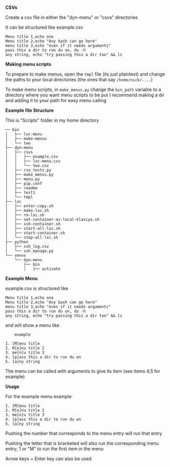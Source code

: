 **CSVs**

Create a csv file in either the "dyn-menu" or "csvs" directories
   
   It can be structured like example.csv
    
    Menu title 1,echo one
    Menu title 2,echo "Any bash can go here"
    menu title 3,echo "even if it needs arguments"
    pass this a dir to run du on, du -h
    any string, echo "try passing this a dir too" && ls

**Making menu scripts**

To prepare to make menus, open the `tmpl` file (its just plaintext) and change the paths to your local directories
 (the ones that say `/home/nick/....`)

To make menu scripts, in `make_menus.py` change the `bin_path` variable to a directory where you want menu scripts to be put
I recommend making a dir and adding it to your path for easy menu calling

**Example file Structure**

This is "Scripts" folder in my home directory

    ── bin
    │   ├── lxc-menu
    │   ├── make-menus
    │   └── two
    ├── dyn-menu
    │   ├── csvs
    │   │   ├── example.csv
    │   │   ├── lxc-menu.csv
    │   │   └── two.csv
    │   ├── csv_tests.py
    │   ├── make_menus.py
    │   ├── menu.py
    │   ├── pip.conf
    │   ├── readme
    │   ├── test1
    │   └── tmpl
    ├── lxc
    │   ├── enter-copy.sh
    │   ├── make-lxc.sh
    │   ├── rm-lxc.sh
    │   ├── set-container-as-local-klaviyo.sh
    │   ├── ssh-container.sh
    │   ├── start-all-lxc.sh
    │   ├── start-container.sh
    │   └── stop-all-lxc.sh
    ├── python
    │   ├── ssh_log.csv
    │   └── ssh_manage.py
    └── venvs
        └── dyn-menu
            ├── bin
            │   ├── activate


**Example Menu**

   example.csv is structured like
    
    Menu title 1,echo one
    Menu title 2,echo "Any bash can go here"
    menu title 3,echo "even if it needs arguments"
    pass this a dir to run du on, du -h
    any string, echo "try passing this a dir too" && ls

  and will show a menu like
    
        example
      
    1. [M]enu title 
    2. M[e]nu title 2
    3. me[n]u title 3
    4. [p]ass this a dir to run du on
    5. [a]ny string

  The menu can be called with arguments to give its item (see items 4,5 for example)


**Usage**

For the example menu
        example
      
    1. [M]enu title 
    2. M[e]nu title 2
    3. me[n]u title 3
    4. [p]ass this a dir to run du on
    5. [a]ny string

Pushing the number that corresponds to the menu entry will run that entry

Pushing the letter that is bracketed will also run the corresponding menu entry; 1 or "M" to run the first item in the menu

Arrow keys + Enter key can also be used


   
